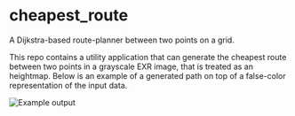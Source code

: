 # cheapest_route

A Dijkstra-based route-planner between two points on a grid.

This repo contains a utility application that can generate the cheapest route between two points in
a grayscale EXR image, that is treated as an heightmap. Below is an example of a generated path on
top of a false-color representation of the input data.

![Example output](example_output.png)